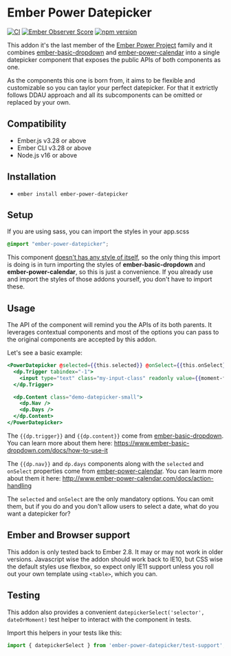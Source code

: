 # Ember Power Datepicker

[![CI](https://github.com/cibernox/ember-power-datepicker/actions/workflows/ci.yml/badge.svg)](https://github.com/cibernox/ember-power-datepicker/actions/workflows/ci.yml)
[![Ember Observer Score](http://emberobserver.com/badges/ember-power-datepicker.svg)](http://emberobserver.com/addons/ember-power-datepicker)
[![npm version](https://badge.fury.io/js/ember-power-datepicker.svg)](https://badge.fury.io/js/ember-power-datepicker)

This addon it's the last member of the [Ember Power Project](http://www.ember-power-select.com/support-the-project) family and it
combines [ember-basic-dropdown](http://www.ember-basic-dropdown.com) and [ember-power-calendar](http://www.ember-power-calendar.com)
into a single datepicker component that exposes the public APIs of both components as one.

As the components this one is born from, it aims to be flexible and customizable so you can
taylor your perfect datepicker. For that it extrictly follows DDAU approach and all its
subcomponents can be omitted or replaced by your own.

## Compatibility

* Ember.js v3.28 or above
* Ember CLI v3.28 or above
* Node.js v16 or above

## Installation

* `ember install ember-power-datepicker`

## Setup

If you are using sass, you can import the styles in your app.scss

```scss
@import "ember-power-datepicker";
```
This component [doesn't has any style of itself](https://github.com/cibernox/ember-power-datepicker/blob/master/app/styles/ember-power-datepicker.scss), so the only thing this import is doing is
in turn importing the styles of **ember-basic-dropdown** and **ember-power-calendar**, so
this is just a convenience.
If you already use and import the styles of those addons yourself, you don't have to
import these.

## Usage

The API of the component will remind you the APIs of its both parents. It leverages
contextual components and most of the options you can pass to the original components
are accepted by this addon.

Let's see a basic example:

```hbs
<PowerDatepicker @selected={{this.selected}} @onSelect={{this.onSelect}} as |dp|>
  <dp.Trigger tabindex="-1">
    <input type="text" class="my-input-class" readonly value={{moment-format selected}}>
  </dp.Trigger>

  <dp.Content class="demo-datepicker-small">
    <dp.Nav />
    <dp.Days />
  </dp.Content>
</PowerDatepicker>
```

The `{{dp.trigger}}` and `{{dp.content}}` come from [ember-basic-dropdown](https://www.ember-basic-dropdown.com).
You can learn more about them here: https://www.ember-basic-dropdown.com/docs/how-to-use-it

The `{{dp.nav}}` and `dp.days` components along with the `selected` and `onSelect` properties
come from [ember-power-calendar](https://www.ember-power-calendar.com).
You can learm more about them it here: http://www.ember-power-calendar.com/docs/action-handling

The `selected` and `onSelect` are the only mandatory options. You can omit them, but if
you do and you don't allow users to select a date, what do you want a datepicker for?

## Ember and Browser support

This addon is only tested back to Ember 2.8. It may or may not work in older versions.
Javascript wise the addon should work back to IE10, but CSS wise the default styles use
flexbox, so expect only IE11 support unless you roll out your own template using `<table>`,
which you can.

## Testing

This addon also provides a convenient
`datepickerSelect('selector', dateOrMoment)` test helper to interact with the component in tests.

Import this helpers in your tests like this:

```js
import { datepickerSelect } from 'ember-power-datepicker/test-support';
```
